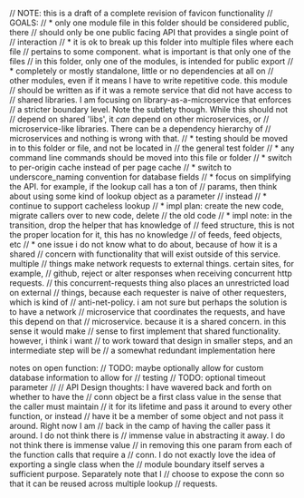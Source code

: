 // NOTE: this is a draft of a complete revision of favicon functionality
// GOALS:
// * only one module file in this folder should be considered public, there
// should only be one public facing API that provides a single point of
// interaction
// * it is ok to break up this folder into multiple files where each file
// pertains to some component. what is important is that only one of the files
// in this folder, only one of the modules, is intended for public export
// * completely or mostly standalone, little or no dependencies at all on
// other modules, even if it means I have to write repetitive code. this module
// should be written as if it was a remote service that did not have access to
// shared libraries. I am focusing on library-as-a-microservice that enforces
// a stricter boundary level. Note the subtlety though. While this should not
// depend on shared 'libs', it *can* depend on other microservices, or
// microservice-like libraries. There can be a dependency hierarchy of
// microservices and nothing is wrong with that.
// * testing should be moved in to this folder or file, and not be located in
// the general test folder
// * any command line commands should be moved into this file or folder
// * switch to per-origin cache instead of per page cache
// * switch to underscore_naming convention for database fields
// * focus on simplifying the API. for example, if the lookup call has a ton of
// params, then think about using some kind of lookup object as a parameter
// instead
// * continue to support cacheless lookup
// * impl plan: create the new code, migrate callers over to new code, delete
// the old code
// * impl note: in the transition, drop the helper that has knowledge of
// feed structure, this is not the proper location for it, this has no knowledge
// of feeds, feed objects, etc
// * one issue i do not know what to do about, because of how it is a shared
// concern with functionality that will exist outside of this service. multiple
// things make network requests to external things. certain sites, for example,
// github, reject or alter responses when receiving concurrent http requests.
// this concurrent-requests thing also places an unrestricted load on external
// things, because each requester is naive of other requesters, which is kind of
// anti-net-policy. i am not sure but perhaps the solution is to have a network
// microservice that coordinates the requests, and have this depend on that
// microservice. because it is a shared concern. in this sense it would make
// sense to first implement that shared functionality. however, i think i want
// to work toward that design in smaller steps, and an intermediate step will be
// a somewhat redundant implementation here


notes on open function:
// TODO: maybe optionally allow for custom database information to allow for
// testing
// TODO: optional timeout parameter
//
// API Design thoughts: I have wavered back and forth on whether to have the
// conn object be a first class value in the sense that the caller must maintain
// it for its lifetime and pass it around to every other function, or instead
// have it be a member of some object and not pass it around. Right now I am
// back in the camp of having the caller pass it around. I do not think there is
// immense value in abstracting it away. I do not think there is immense value
// in removing this one param from each of the function calls that require a
// conn. I do not exactly love the idea of exporting a single class when the
// module boundary itself serves a sufficient purpose. Separately note that I
// choose to expose the conn so that it can be reused across multiple lookup
// requests.
